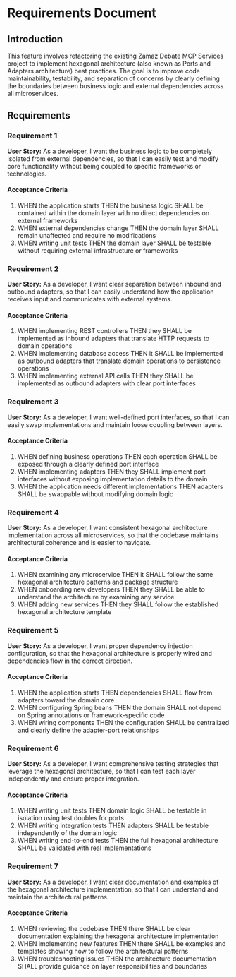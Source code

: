 # Requirements Document

## Introduction

This feature involves refactoring the existing Zamaz Debate MCP Services project to implement hexagonal architecture (also known as Ports and Adapters architecture) best practices. The goal is to improve code maintainability, testability, and separation of concerns by clearly defining the boundaries between business logic and external dependencies across all microservices.

## Requirements

### Requirement 1

**User Story:** As a developer, I want the business logic to be completely isolated from external dependencies, so that I can easily test and modify core functionality without being coupled to specific frameworks or technologies.

#### Acceptance Criteria

1. WHEN the application starts THEN the business logic SHALL be contained within the domain layer with no direct dependencies on external frameworks
2. WHEN external dependencies change THEN the domain layer SHALL remain unaffected and require no modifications
3. WHEN writing unit tests THEN the domain layer SHALL be testable without requiring external infrastructure or frameworks

### Requirement 2

**User Story:** As a developer, I want clear separation between inbound and outbound adapters, so that I can easily understand how the application receives input and communicates with external systems.

#### Acceptance Criteria

1. WHEN implementing REST controllers THEN they SHALL be implemented as inbound adapters that translate HTTP requests to domain operations
2. WHEN implementing database access THEN it SHALL be implemented as outbound adapters that translate domain operations to persistence operations
3. WHEN implementing external API calls THEN they SHALL be implemented as outbound adapters with clear port interfaces

### Requirement 3

**User Story:** As a developer, I want well-defined port interfaces, so that I can easily swap implementations and maintain loose coupling between layers.

#### Acceptance Criteria

1. WHEN defining business operations THEN each operation SHALL be exposed through a clearly defined port interface
2. WHEN implementing adapters THEN they SHALL implement port interfaces without exposing implementation details to the domain
3. WHEN the application needs different implementations THEN adapters SHALL be swappable without modifying domain logic

### Requirement 4

**User Story:** As a developer, I want consistent hexagonal architecture implementation across all microservices, so that the codebase maintains architectural coherence and is easier to navigate.

#### Acceptance Criteria

1. WHEN examining any microservice THEN it SHALL follow the same hexagonal architecture patterns and package structure
2. WHEN onboarding new developers THEN they SHALL be able to understand the architecture by examining any service
3. WHEN adding new services THEN they SHALL follow the established hexagonal architecture template

### Requirement 5

**User Story:** As a developer, I want proper dependency injection configuration, so that the hexagonal architecture is properly wired and dependencies flow in the correct direction.

#### Acceptance Criteria

1. WHEN the application starts THEN dependencies SHALL flow from adapters toward the domain core
2. WHEN configuring Spring beans THEN the domain SHALL not depend on Spring annotations or framework-specific code
3. WHEN wiring components THEN the configuration SHALL be centralized and clearly define the adapter-port relationships

### Requirement 6

**User Story:** As a developer, I want comprehensive testing strategies that leverage the hexagonal architecture, so that I can test each layer independently and ensure proper integration.

#### Acceptance Criteria

1. WHEN writing unit tests THEN domain logic SHALL be testable in isolation using test doubles for ports
2. WHEN writing integration tests THEN adapters SHALL be testable independently of the domain logic
3. WHEN writing end-to-end tests THEN the full hexagonal architecture SHALL be validated with real implementations

### Requirement 7

**User Story:** As a developer, I want clear documentation and examples of the hexagonal architecture implementation, so that I can understand and maintain the architectural patterns.

#### Acceptance Criteria

1. WHEN reviewing the codebase THEN there SHALL be clear documentation explaining the hexagonal architecture implementation
2. WHEN implementing new features THEN there SHALL be examples and templates showing how to follow the architectural patterns
3. WHEN troubleshooting issues THEN the architecture documentation SHALL provide guidance on layer responsibilities and boundaries